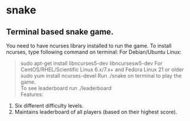 # snake
## Terminal based snake game.
You need to have ncurses library installed to run the game. To install ncurses, type following command on terminal:
For Debian/Ubuntu Linux:
> sudo apt-get install libncurses5-dev libncursesw5-dev
For CentOS/RHEL/Scientific Linux 6.x/7.x+ and Fedora Linux 21 or older
> sudo yum install ncurses-devel
Run ./snake on terminal to play the game.  
To see leaderboard run ./leaderboard  
Features:
1. Six different difficulty levels.
2. Maintains leaderboard of all players (based on their highest score).
